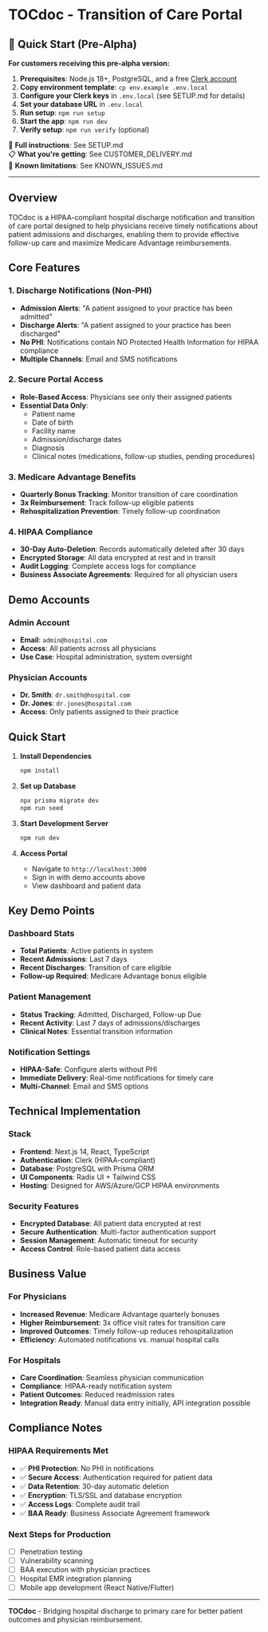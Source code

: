 # TOCdoc - Transition of Care Portal

## 🚀 Quick Start (Pre-Alpha)

**For customers receiving this pre-alpha version:**

1. **Prerequisites**: Node.js 18+, PostgreSQL, and a free [Clerk account](https://clerk.dev)
2. **Copy environment template**: `cp env.example .env.local`
3. **Configure your Clerk keys** in `.env.local` (see SETUP.md for details)
4. **Set your database URL** in `.env.local`
5. **Run setup**: `npm run setup`
6. **Start the app**: `npm run dev`
7. **Verify setup**: `npm run verify` (optional)

📖 **Full instructions**: See SETUP.md  
📋 **What you're getting**: See CUSTOMER_DELIVERY.md  
🐛 **Known limitations**: See KNOWN_ISSUES.md

---

## Overview
TOCdoc is a HIPAA-compliant hospital discharge notification and transition of care portal designed to help physicians receive timely notifications about patient admissions and discharges, enabling them to provide effective follow-up care and maximize Medicare Advantage reimbursements.

## Core Features

### 1. Discharge Notifications (Non-PHI)
- **Admission Alerts**: "A patient assigned to your practice has been admitted"
- **Discharge Alerts**: "A patient assigned to your practice has been discharged"
- **No PHI**: Notifications contain NO Protected Health Information for HIPAA compliance
- **Multiple Channels**: Email and SMS notifications

### 2. Secure Portal Access
- **Role-Based Access**: Physicians see only their assigned patients
- **Essential Data Only**:
  - Patient name
  - Date of birth
  - Facility name
  - Admission/discharge dates
  - Diagnosis
  - Clinical notes (medications, follow-up studies, pending procedures)

### 3. Medicare Advantage Benefits
- **Quarterly Bonus Tracking**: Monitor transition of care coordination
- **3x Reimbursement**: Track follow-up eligible patients
- **Rehospitalization Prevention**: Timely follow-up coordination

### 4. HIPAA Compliance
- **30-Day Auto-Deletion**: Records automatically deleted after 30 days
- **Encrypted Storage**: All data encrypted at rest and in transit
- **Audit Logging**: Complete access logs for compliance
- **Business Associate Agreements**: Required for all physician users

## Demo Accounts

### Admin Account
- **Email**: `admin@hospital.com`
- **Access**: All patients across all physicians
- **Use Case**: Hospital administration, system oversight

### Physician Accounts
- **Dr. Smith**: `dr.smith@hospital.com`
- **Dr. Jones**: `dr.jones@hospital.com`
- **Access**: Only patients assigned to their practice

## Quick Start

1. **Install Dependencies**
   ```bash
   npm install
   ```

2. **Set up Database**
   ```bash
   npx prisma migrate dev
   npm run seed
   ```

3. **Start Development Server**
   ```bash
   npm run dev
   ```

4. **Access Portal**
   - Navigate to `http://localhost:3000`
   - Sign in with demo accounts above
   - View dashboard and patient data

## Key Demo Points

### Dashboard Stats
- **Total Patients**: Active patients in system
- **Recent Admissions**: Last 7 days
- **Recent Discharges**: Transition of care eligible
- **Follow-up Required**: Medicare Advantage bonus eligible

### Patient Management
- **Status Tracking**: Admitted, Discharged, Follow-up Due
- **Recent Activity**: Last 7 days of admissions/discharges
- **Clinical Notes**: Essential transition information

### Notification Settings
- **HIPAA-Safe**: Configure alerts without PHI
- **Immediate Delivery**: Real-time notifications for timely care
- **Multi-Channel**: Email and SMS options

## Technical Implementation

### Stack
- **Frontend**: Next.js 14, React, TypeScript
- **Authentication**: Clerk (HIPAA-compliant)
- **Database**: PostgreSQL with Prisma ORM
- **UI Components**: Radix UI + Tailwind CSS
- **Hosting**: Designed for AWS/Azure/GCP HIPAA environments

### Security Features
- **Encrypted Database**: All patient data encrypted at rest
- **Secure Authentication**: Multi-factor authentication support
- **Session Management**: Automatic timeout for security
- **Access Control**: Role-based patient data access

## Business Value

### For Physicians
- **Increased Revenue**: Medicare Advantage quarterly bonuses
- **Higher Reimbursement**: 3x office visit rates for transition care
- **Improved Outcomes**: Timely follow-up reduces rehospitalization
- **Efficiency**: Automated notifications vs. manual hospital calls

### For Hospitals
- **Care Coordination**: Seamless physician communication
- **Compliance**: HIPAA-ready notification system
- **Patient Outcomes**: Reduced readmission rates
- **Integration Ready**: Manual data entry initially, API integration possible

## Compliance Notes

### HIPAA Requirements Met
- ✅ **PHI Protection**: No PHI in notifications
- ✅ **Secure Access**: Authentication required for patient data
- ✅ **Data Retention**: 30-day automatic deletion
- ✅ **Encryption**: TLS/SSL and database encryption
- ✅ **Access Logs**: Complete audit trail
- ✅ **BAA Ready**: Business Associate Agreement framework

### Next Steps for Production
- [ ] Penetration testing
- [ ] Vulnerability scanning
- [ ] BAA execution with physician practices
- [ ] Hospital EMR integration planning
- [ ] Mobile app development (React Native/Flutter)

---

**TOCdoc** - Bridging hospital discharge to primary care for better patient outcomes and physician reimbursement.
